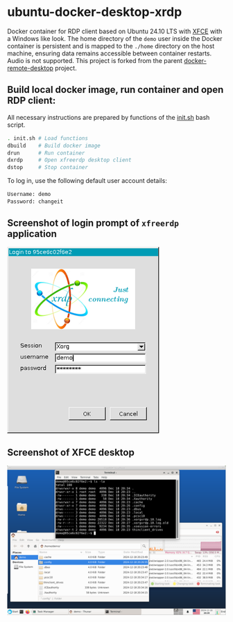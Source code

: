 # ubuntu-docker-desktop-xrdp

Docker container for RDP client based on Ubuntu 24.10 LTS with [XFCE](https://xfce.org) with a Windows like look.
The home directory of the `demo` user inside the Docker container is persistent and is mapped to the `./home` directory on the host machine, ensuring data remains accessible between container restarts.
Audio is not supported.
This project is forked from the parent [docker-remote-desktop](https://github.com/scottyhardy/docker-remote-desktop) project.

## Build local docker image, run container and open RDP client:

All necessary instructions are prepared by functions of the [init.sh](init.sh) bash script.

```bash
. init.sh # Load functions
dbuild    # Build docker image
drun      # Run container
dxrdp     # Open xfreerdp desktop client
dstop     # Stop container
```

To log in, use the following default user account details:

```bash
Username: demo
Password: changeit
```

## Screenshot of login prompt of `xfreerdp` application

![Screenshot of login prompt](screenshot_1.png)

## Screenshot of XFCE desktop

![Screenshot of XFCE desktop](screenshot_2.png)

